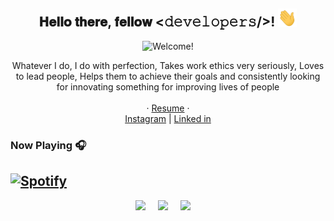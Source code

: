 <div align="center">
<h2> 𝐇𝐞𝐥𝐥𝐨 𝐭𝐡𝐞𝐫𝐞, 𝐟𝐞𝐥𝐥𝐨𝐰 <𝚍𝚎𝚟𝚎𝚕𝚘𝚙𝚎𝚛𝚜/>! <img src="https://github.com/ABSphreak/ABSphreak/blob/master/gifs/Hi.gif" width="30"></h2>
</div>

<div align="center" width="50">
<img src="https://im4.ezgif.com/tmp/ezgif-4-f59b24235c.gif" alt="Welcome!" width="300"/>
</div>

<p align="center">
Whatever I do, I do with perfection, Takes work ethics very seriously, Loves to lead people, Helps them to achieve their goals and consistently looking for innovating something for improving lives of people
<br><br>
  · <a href="https://drive.google.com/file/d/1QEZOD2A36o1wfUW74cgdizu8XODOjGVE/view?usp=sharing">Resume</a>
 · 
<br>
<a href="https://play.google.com/store/apps/dev?id=489822770580329">Instagram</a>
| <a href="https://gdg.community.dev/-jammu/">Linked in</a>
<br>

### Now Playing 🎧

[![Spotify](https://github-readme-remake.vercel.app/api/spotify)](https://open.spotify.com/user/31gvovr2hctsygvy65fkxlz3oxey?si=ac6346044b894ce8)
<br/>
---

 <p align="center">
 <a href="https://twitter.com/imtrilokia"><img src="https://img.shields.io/twitter/follow/imtrilokia?style=social" /></a>&nbsp;&nbsp;&nbsp;&nbsp;
   <a href="https://www.linkedin.com/in/abhndantrilokia/"><img src="https://ishields.io/badge/-Abhinandan%20Trilokia-blue?style=flat-square&logo=Linkedin&logoColor=white&link=hhttps://www.linkedin.com/in/abandantrilokia/" /></a>&nbsp;&nbsp;&nbsp;&nbsp
   <a href="https://www.reddit.com/user/Trilokia"><img src="https://img.shds.io/reddit/user-karma/combined/trilokia?style=style=social" /></a>&nbsp;&nbsp;&nbsp;&nbsp;

<br>
<br>
